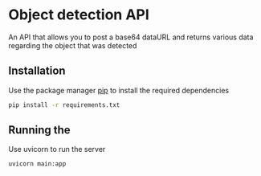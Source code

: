 # Object detection API

An API that allows you to post a base64 dataURL and returns various data regarding the object that was detected

## Installation

Use the package manager [pip](https://pip.pypa.io/en/stable/) to install the required dependencies

```bash
pip install -r requirements.txt
```

## Running the 

Use uvicorn to run the server


```bash
uvicorn main:app
```
